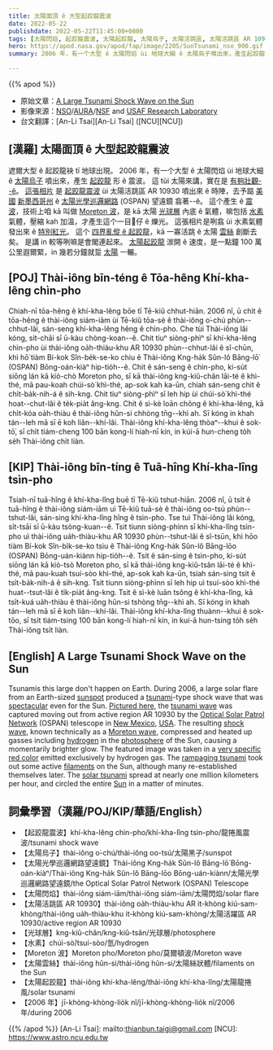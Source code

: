 ```yaml
---
title: 太陽面頂 ê 大型起跤龍震波
date: 2022-05-22
publishdate: 2022-05-22T11:45:00+0800
tags: [太陽閃焰, 起跤龍震波, 太陽起跤龍, 太陽烏子, 太陽活跳區, 太陽活跳區 AR 10930, 太陽光學巡邏網路, OSPAN, 光球層, 水素, Moreton 波, 太陽雲絲]
hero: https://apod.nasa.gov/apod/fap/image/2205/SunTsunami_nso_900.gif
summary: 2006 年，有一个大型 ê 太陽閃焰 ùi 地球大細 ê 太陽烏子噴出來，產生起跤龍震波。

---
```


{{% apod %}}

- 原始文章：[A Large Tsunami Shock Wave on the Sun](https://apod.nasa.gov/apod/)
- 影像來源：[NSO](https://www.nso.edu/)/[AURA](https://www.aura-astronomy.org/)/[NSF](https://www.nsf.gov/) and [USAF Research Laboratory](https://www.afrl.af.mil/)
- 台文翻譯：[An-Li Tsai][An-Li Tsai] ([NCU][NCU])

## [漢羅] 太陽面頂 ê 大型起跤龍震波
遮爾大型 ê 起跤龍袂 tī 地球出現。
2006 年，有一个大型 ê 太陽閃焰 ùi 地球大細 ê [太陽烏子][sunspot] 噴出來，產生 [起跤龍][tsunami] 形 ê 震波。
這 tùi 太陽來講，實在是 [有夠壯觀--ê][spectacular]。
[這張相片][Pictured here] 是 [起跤龍震波][tsunami wave] ùi 太陽活跳區 AR 10930 噴出來 ê 時陣，去予踮 [美國][USA] [新墨西哥州][New Mexico] ê [太陽光學巡邏網路][Optical Solar Patrol Network] (OSPAN) 望遠鏡 翕著--ê。
這个產生 ê [震波][shock wave t]，技術上咱 kā 叫做 [Moreton 波][Moreton wave]，是 kā 太陽 [光球層][photosphere] 內底 ê 氣體，嘛包括 [水素][hydrogen] 氣體，壓縮 kah 加溫，才產生這个一目𥍉仔 ê 爍光。
這張相片是咧翕 ùi 水素氣體發出來 ê [特別紅光][very specific red color]。
這个 [四界亂傱 ê 起跤龍][rampaging tsunami]，kā 一寡活跳 ê 太陽 [雲絲][filaments] 創斷去矣。
是講 in 較等咧嘛是會閣連起來。
[太陽起跤龍][solar tsunami] 湠開 ê 速度，是一點鐘 100 萬公里遐爾緊，in 幾若分鐘就踅 [太陽][Sun] 一輾。

## [POJ] Thài-iông bīn-téng ê Tōa-hêng Khí-kha-lêng chìn-pho
Chiah-nī tōa-hêng ê khí-kha-lêng bōe tī Tē-kiû chhut-hiān.
2006 nî, ū chi̍t ê tōa-hêng ê thài-iông siám-iām ùi Tē-kiû tōa-sè ê thài-iông o͘-chú phùn--chhut-lâi, sán-seng khí-kha-lêng hêng ê chìn-pho.
Che tùi Thài-iông lâi kóng, si̍t-chāi sī ū-kàu chòng-koan--ê.
Chit tiuⁿ siòng-phìⁿ sī khí-kha-lêng chìn-pho ùi thài-iông oa̍h-thiàu-khu AR 10930 phùn--chhut-lâi ê sî-chūn, khì hō͘ tiàm Bí-kok Sîn-be̍k-se-ko chiu ê Thài-iông Kng-ha̍k Sûn-lô Bāng-lō͘ (OSPAN) Bōng-oán-kiàⁿ hip-tio̍h--ê.
Chit ê sán-seng ê chìn-pho, ki-su̍t siōng lán kā kiò-chò Moreton pho, sī kā thài-iông kng-kiû-chân lāi-té ê khì-thé, mā pau-koah chúi-sò͘ khì-thé, ap-sok kah ka-ūn, chiah sán-seng chit ê chi̍t-ba̍k-nih-á ê sih-kng.
Chit tiuⁿ siòng-phìⁿ sī leh hip ùi chúi-sò͘ khì-thé hoat--chut-lâi ê te̍k-pia̍t âng-kng.
Chit ê sì-kè loān chông ê khí-kha-lêng, kā chi̍t-kóa oa̍h-thiàu ê thài-iông hûn-si chhòng tn̄g--khì ah.
Sī kóng in khah tán--leh mā sī ē koh liân--khí-lâi.
Thài-iông khí-kha-lêng thòaⁿ--khui ê sok-tō͘, sī chi̍t tiám-cheng 100 bān kong-lí hiah-nī kín, in kúi-ā hun-cheng to̍h se̍h Thài-iông chi̍t liàn.


## [KIP] Thài-iông bīn-tíng ê Tuā-hîng Khí-kha-lîng tsìn-pho
Tsiah-nī tuā-hîng ê khí-kha-lîng buē tī Tē-kiû tshut-hiān.
2006 nî, ū tsi̍t ê tuā-hîng ê thài-iông siám-iām uì Tē-kiû tuā-sè ê thài-iông oo-tsú phùn--tshut-lâi, sán-sing khí-kha-lîng hîng ê tsìn-pho.
Tse tuì Thài-iông lâi kóng, si̍t-tsāi sī ū-kàu tsòng-kuan--ê.
Tsit tiunn siòng-phìnn sī khí-kha-lîng tsìn-pho uì thài-iông ua̍h-thiàu-khu AR 10930 phùn--tshut-lâi ê sî-tsūn, khì hōo tiàm Bí-kok Sîn-bi̍k-se-ko tsiu ê Thài-iông Kng-ha̍k Sûn-lô Bāng-lōo (OSPAN) Bōng-uán-kiànn hip-tio̍h--ê.
Tsit ê sán-sing ê tsìn-pho, ki-su̍t siōng lán kā kiò-tsò Moreton pho, sī kā thài-iông kng-kiû-tsân lāi-té ê khì-thé, mā pau-kuah tsuí-sòo khì-thé, ap-sok kah ka-ūn, tsiah sán-sing tsit ê tsi̍t-ba̍k-nih-á ê sih-kng.
Tsit tiunn siòng-phìnn sī leh hip uì tsuí-sòo khì-thé huat--tsut-lâi ê ti̍k-pia̍t âng-kng.
Tsit ê sì-kè luān tsông ê khí-kha-lîng, kā tsi̍t-kuá ua̍h-thiàu ê thài-iông hûn-si tshòng tn̄g--khì ah.
Sī kóng in khah tán--leh mā sī ē koh liân--khí-lâi.
Thài-iông khí-kha-lîng thuànn--khui ê sok-tōo, sī tsi̍t tiám-tsing 100 bān kong-lí hiah-nī kín, in kuí-ā hun-tsing to̍h se̍h Thài-iông tsi̍t liàn.

## [English] A Large Tsunami Shock Wave on the Sun
Tsunamis this large don't happen on Earth.
During 2006, a large solar flare from an Earth-sized [sunspot][sunspot] produced a [tsunami][tsunami]\-type shock wave that was [spectacular][spectacular] even for the Sun.
[Pictured here][Pictured here], the [tsunami wave][tsunami wave] was captured moving out from active region AR 10930 by the [Optical Solar Patrol Network][Optical Solar Patrol Network] (OSPAN) telescope in [New Mexico][New Mexico], [USA][USA].
The resulting [shock wave][shock wave e], known technically as a [Moreton wave][Moreton wave], compressed and heated up gasses including [hydrogen][hydrogen] in the [photosphere][photosphere] of the Sun, causing a momentarily brighter glow.
The featured image was taken in a [very specific red color][very specific red color] emitted exclusively by hydrogen gas.
The [rampaging tsunami][rampaging tsunami] took out some active [filaments][filaments] on the Sun, although many re-established themselves later.
The [solar tsunami][solar tsunami] spread at nearly one million kilometers per hour, and circled the entire [Sun][Sun] in a matter of minutes.

## 詞彙學習（漢羅/POJ/KIP/華語/English）
- 【起跤龍震波】khí-kha-lêng chìn-pho/khí-kha-lîng tsìn-pho/龍捲風震波/tsunami shock wave
- 【太陽烏子】thài-iông o͘-chú/thài-iông oo-tsú/太陽黑子/sunspot
- 【太陽光學巡邏網路望遠鏡】Thài-iông Kng-ha̍k Sûn-lô Bāng-lō͘ Bōng-oán-kiàⁿ/Thài-iông Kng-ha̍k Sûn-lô Bāng-lōo Bōng-uán-kiànn/太陽光學巡邏網路望遠鏡/the Optical Solar Patrol Network (OSPAN) Telescope
- 【太陽閃焰】thài-iông siám-iām/thài-iông siám-iām/太陽閃焰/solar flare
- 【太陽活跳區 AR 10930】thài-iông oa̍h-thiàu-khu AR it-khòng kiú-sam-khòng/thài-iông ua̍h-thiàu-khu it-khòng kiú-sam-khòng/太陽活躍區 AR 10930/active region AR 10930
- 【光球層】kng-kiû-chân/kng-kiû-tsân/光球層/photosphere
- 【水素】chúi-sò͘/tsuí-sòo/氫/hydrogen
- 【Moreton 波】Moreton pho/Moreton pho/莫爾頓波/Moreton wave
- 【太陽雲絲】thài-iông hûn-si/thài-iông hûn-si/太陽絲狀體/filaments on the Sun
- 【太陽起跤龍】thài-iông khí-kha-lêng/thài-iông khí-kha-lîng/太陽龍捲風/solar tsunami
- 【2006 年】jī-khòng-khòng-lio̍k nî/jī-khòng-khòng-lio̍k nî/2006 年/during 2006

{{% /apod %}}
[An-Li Tsai]: mailto:thianbun.taigi@gmail.com
[NCU]: https://www.astro.ncu.edu.tw


[sunspot]:https://apod.nasa.gov/apod/ap060502.html
[tsunami]:https://en.wikipedia.org/wiki/Tsunami
[spectacular]:https://www.sadanduseless.com/wp-content/uploads/2018/11/funny-suprised-cat2.jpg
[Pictured here]:https://nso.edu/press-release/telescope-spots-solar-tsunami/
[tsunami wave]:https://youtu.be/kOM_ROx6gbo
[Optical Solar Patrol Network]:https://www.sciencesource.com/archive/Image/Optical-Solar-Patrol-Network-SS2827602.html
[New Mexico]:https://en.wikipedia.org/wiki/New_Mexico
[USA]:https://en.wikipedia.org/wiki/United_States_of_America
[shock wave e]:https://apod.nasa.gov/apod/ap210414.html
[shock wave t]:https://apod.tw/daily/20210414/
[Moreton wave]:https://en.wikipedia.org/wiki/Moreton_wave
[hydrogen]:https://periodic.lanl.gov/1.shtml
[photosphere]:https://solarscience.msfc.nasa.gov/surface.shtml
[very specific red color]:https://en.wikipedia.org/wiki/H-alpha
[rampaging tsunami]:https://youtu.be/Z-2khcTHIgs
[filaments]:https://apod.nasa.gov/apod/ap041206.html
[solar tsunami]:https://www.nasa.gov/mission_pages/stereo/news/solar_tsunami.html
[Sun]:https://spaceplace.nasa.gov/all-about-the-sun/en/
